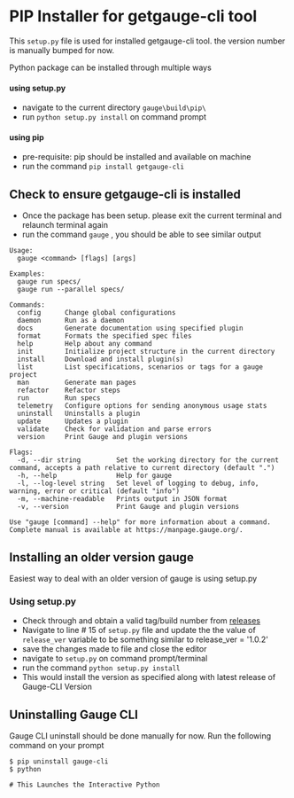 # PIP Installer for getgauge-cli tool

This `setup.py` file is used for installed getgauge-cli tool.
the version number is manually bumped for now.

Python package can be installed through multiple ways

#### using setup.py
- navigate to the current directory `gauge\build\pip\`
- run `python setup.py install` on command prompt

#### using pip
- pre-requisite: pip should be installed and available on machine
- run the command `pip install getgauge-cli`

## Check to ensure getgauge-cli is installed
- Once the package has been setup. please exit the current terminal and relaunch terminal again
- run the command `gauge` , you should be able to see similar output
```
Usage:
  gauge <command> [flags] [args]

Examples:
  gauge run specs/
  gauge run --parallel specs/

Commands:
  config      Change global configurations
  daemon      Run as a daemon
  docs        Generate documentation using specified plugin
  format      Formats the specified spec files
  help        Help about any command
  init        Initialize project structure in the current directory
  install     Download and install plugin(s)
  list        List specifications, scenarios or tags for a gauge project
  man         Generate man pages
  refactor    Refactor steps
  run         Run specs
  telemetry   Configure options for sending anonymous usage stats
  uninstall   Uninstalls a plugin
  update      Updates a plugin
  validate    Check for validation and parse errors
  version     Print Gauge and plugin versions

Flags:
  -d, --dir string         Set the working directory for the current command, accepts a path relative to current directory (default ".")
  -h, --help               Help for gauge
  -l, --log-level string   Set level of logging to debug, info, warning, error or critical (default "info")
  -m, --machine-readable   Prints output in JSON format
  -v, --version            Print Gauge and plugin versions

Use "gauge [command] --help" for more information about a command.
Complete manual is available at https://manpage.gauge.org/.
```

## Installing an older version gauge 
Easiest way to deal with an older version of gauge is using setup.py

### Using setup.py
- Check through and obtain a valid tag/build number from [releases](https://github.com/getgauge/gauge/releases)
- Navigate to line # 15 of `setup.py` file and update the the value of `release_ver` variable to be something similar to  release_ver = '1.0.2'
- save the changes made to file and close the editor
- navigate to `setup.py` on command prompt/terminal 
- run the command `python setup.py install`
- This would install the version as specified along with latest release of Gauge-CLI Version

## Uninstalling Gauge CLI
Gauge CLI uninstall should be done manually for now.
Run the following command on your prompt
```
$ pip uninstall gauge-cli
$ python

# This Launches the Interactive Python  

